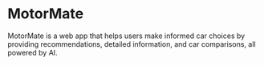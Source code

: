 # MotorMate
MotorMate is a web app that helps users make informed car choices by providing recommendations, detailed information, and car comparisons, all powered by AI.
